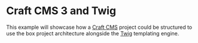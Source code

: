# Craft CMS 3 and Twig

This example will showcase how a [Craft CMS](https://craftcms.com/) project could be structured to use the box project architecture alongside the [Twig](https://twig.symfony.com/) templating engine.